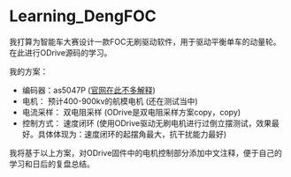 # Learning_DengFOC
我打算为智能车大赛设计一款FOC无刷驱动软件，用于驱动平衡单车的动量轮。在此进行ODrive源码的学习。
<br/>

我的方案：
+ 编码器：as5047P ([官网在此不多解释](https://ams.com/zh/as5047p))
+ 电机： 预计400-900kv的航模电机  (还在测试当中)
+ 电流采样： 双电阻采样 (ODrive是双电阻采样方案copy，copy)
+ 控制方式： 速度闭环  (使用ODrive驱动无刷电机进行过倒立摆测试，效果最好。具体体现为：速度闭环的起摆角最大，抗干扰能力最好)

我将基于以上方案，对ODrive固件中的电机控制部分添加中文注释，便于自己的学习和日后的复盘总结。
